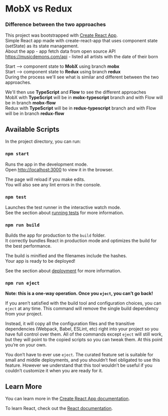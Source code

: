 # MobX vs Redux
### Difference between the two approaches

This project was bootstrapped with [Create React App](https://github.com/facebook/create-react-app).<br>
Simple React app made with create-react-app that uses component state (setState) as its state management.<br>
About the app - app fetch data from open source API https://musicdemons.com/api - listed all artists with the date of their born<br>

Start --> component state to **MobX** using branch **mobx**<br>
Start --> component state to **Redux** using branch **redux**<br>
During the process we'll see what is similar and different between the two approaches.<br>

We'll then use **TypeScript** and **Flow** to see the different approaches<br>
MobX with **TypeScript** will be in **mobx-typescript** branch and with Flow will be in branch **mobx-flow**<br>
Redux with **TypeScript** will be in **redux-typescript** branch and with Flow will be in branch **redux-flow**<br>

## Available Scripts

In the project directory, you can run:

### `npm start`

Runs the app in the development mode.<br>
Open [http://localhost:3000](http://localhost:3000) to view it in the browser.

The page will reload if you make edits.<br>
You will also see any lint errors in the console.

### `npm test`

Launches the test runner in the interactive watch mode.<br>
See the section about [running tests](https://facebook.github.io/create-react-app/docs/running-tests) for more information.

### `npm run build`

Builds the app for production to the `build` folder.<br>
It correctly bundles React in production mode and optimizes the build for the best performance.

The build is minified and the filenames include the hashes.<br>
Your app is ready to be deployed!

See the section about [deployment](https://facebook.github.io/create-react-app/docs/deployment) for more information.

### `npm run eject`

**Note: this is a one-way operation. Once you `eject`, you can’t go back!**

If you aren’t satisfied with the build tool and configuration choices, you can `eject` at any time. This command will remove the single build dependency from your project.

Instead, it will copy all the configuration files and the transitive dependencies (Webpack, Babel, ESLint, etc) right into your project so you have full control over them. All of the commands except `eject` will still work, but they will point to the copied scripts so you can tweak them. At this point you’re on your own.

You don’t have to ever use `eject`. The curated feature set is suitable for small and middle deployments, and you shouldn’t feel obligated to use this feature. However we understand that this tool wouldn’t be useful if you couldn’t customize it when you are ready for it.

## Learn More

You can learn more in the [Create React App documentation](https://facebook.github.io/create-react-app/docs/getting-started).

To learn React, check out the [React documentation](https://reactjs.org/).
